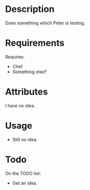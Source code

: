 Description
===========
Does something which Peter is testing.

Requirements
============
Requires:
 * Chef
 * Something else?

Attributes
==========
I have no idea.

Usage
=====

 * Still no idea.
 
Todo
====

On the TODO list:
 * Get an idea.
